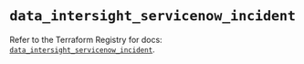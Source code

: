 # `data_intersight_servicenow_incident`

Refer to the Terraform Registry for docs: [`data_intersight_servicenow_incident`](https://registry.terraform.io/providers/ciscodevnet/intersight/1.0.71/docs/data-sources/servicenow_incident).
